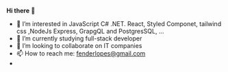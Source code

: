 **Hi there** 👋
- 👀 I’m interested in JavaScript C# .NET. React, Styled Componet, tailwind css ,NodeJs Express, GrapgQL and PostgresSQL, ...
- 🌱 I’m currently studying full-stack developer
- 💞️ I’m looking to collaborate on IT companies
- 📫 How to reach me: fenderlopes@gmail.com 
- 

<!---
Edy-ux/Edy-ux is a ✨ special ✨ repository because its `README.md` (this file) appears on your GitHub profile.
You can click the Preview link to take a look at your changes.
--->
